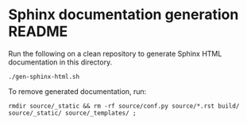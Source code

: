 # Sphinx documentation generation README

Run the following on a clean repository to generate Sphinx HTML documentation in this directory.
```
./gen-sphinx-html.sh
```

To remove generated documentation, run:
```
rmdir source/_static && rm -rf source/conf.py source/*.rst build/ source/_static/ source/_templates/ ;
```
